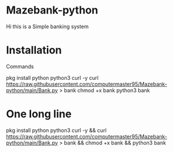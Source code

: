 # Mazebank-python

Hi this is a  Simple banking system

# Installation
 
  Commands 
  
  pkg install python python3 curl -y
  curl https://raw.githubusercontent.com/computermaster95/Mazebank-python/main/Bank.py > bank
  chmod +x bank
  python3 bank
  
  
  # One long line 
  
  pkg install python python3 curl -y && curl https://raw.githubusercontent.com/computermaster95/Mazebank-python/main/Bank.py > bank && chmod +x bank && python3 bank
